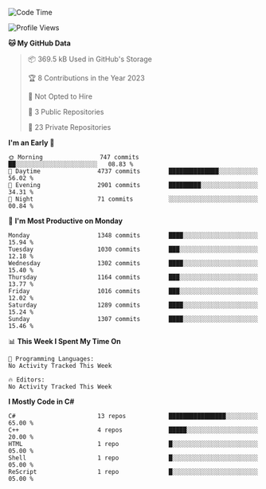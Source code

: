 <!--START_SECTION:waka-->
![Code Time](http://img.shields.io/badge/Code%20Time-1%2C050%20hrs-blue)

![Profile Views](http://img.shields.io/badge/Profile%20Views-0-blue)

**🐱 My GitHub Data** 

> 📦 369.5 kB Used in GitHub's Storage 
 > 
> 🏆 8 Contributions in the Year 2023
 > 
> 🚫 Not Opted to Hire
 > 
> 📜 3 Public Repositories 
 > 
> 🔑 23 Private Repositories 
 > 
**I'm an Early 🐤** 

```text
🌞 Morning                747 commits         ██░░░░░░░░░░░░░░░░░░░░░░░   08.83 % 
🌆 Daytime                4737 commits        ██████████████░░░░░░░░░░░   56.02 % 
🌃 Evening                2901 commits        █████████░░░░░░░░░░░░░░░░   34.31 % 
🌙 Night                  71 commits          ░░░░░░░░░░░░░░░░░░░░░░░░░   00.84 % 
```
📅 **I'm Most Productive on Monday** 

```text
Monday                   1348 commits        ████░░░░░░░░░░░░░░░░░░░░░   15.94 % 
Tuesday                  1030 commits        ███░░░░░░░░░░░░░░░░░░░░░░   12.18 % 
Wednesday                1302 commits        ████░░░░░░░░░░░░░░░░░░░░░   15.40 % 
Thursday                 1164 commits        ███░░░░░░░░░░░░░░░░░░░░░░   13.77 % 
Friday                   1016 commits        ███░░░░░░░░░░░░░░░░░░░░░░   12.02 % 
Saturday                 1289 commits        ████░░░░░░░░░░░░░░░░░░░░░   15.24 % 
Sunday                   1307 commits        ████░░░░░░░░░░░░░░░░░░░░░   15.46 % 
```


📊 **This Week I Spent My Time On** 

```text
💬 Programming Languages: 
No Activity Tracked This Week

🔥 Editors: 
No Activity Tracked This Week
```

**I Mostly Code in C#** 

```text
C#                       13 repos            ████████████████░░░░░░░░░   65.00 % 
C++                      4 repos             █████░░░░░░░░░░░░░░░░░░░░   20.00 % 
HTML                     1 repo              █░░░░░░░░░░░░░░░░░░░░░░░░   05.00 % 
Shell                    1 repo              █░░░░░░░░░░░░░░░░░░░░░░░░   05.00 % 
ReScript                 1 repo              █░░░░░░░░░░░░░░░░░░░░░░░░   05.00 % 
```




<!--END_SECTION:waka-->
